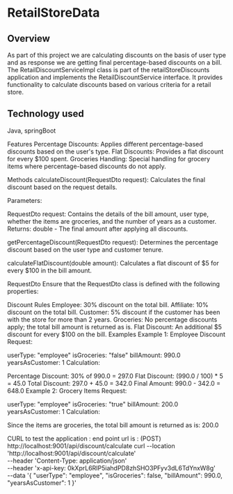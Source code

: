 # RetailStoreData

## Overview
As part of this project we are calculating discounts on the basis of user type and as response we are getting final percentage-based discounts on a bill.
The RetailDiscountServiceImpl class is part of the retailStoreDiscounts application and implements the RetailDiscountService interface. It provides functionality to calculate discounts based on various criteria for a retail store.


## Technology used
Java, springBoot

Features
Percentage Discounts: Applies different percentage-based discounts based on the user's type.
Flat Discounts: Provides a flat discount for every $100 spent.
Groceries Handling: Special handling for grocery items where percentage-based discounts do not apply.

Methods
calculateDiscount(RequestDto request): Calculates the final discount based on the request details.

Parameters:

RequestDto request: Contains the details of the bill amount, user type, whether the items are groceries, and the number of years as a customer.
Returns: double - The final amount after applying all discounts.

getPercentageDiscount(RequestDto request): Determines the percentage discount based on the user type and customer tenure.

calculateFlatDiscount(double amount): Calculates a flat discount of $5 for every $100 in the bill amount.

RequestDto
Ensure that the RequestDto class is defined with the following properties:



Discount Rules
Employee: 30% discount on the total bill.
Affiliate: 10% discount on the total bill.
Customer: 5% discount if the customer has been with the store for more than 2 years.
Groceries: No percentage discounts apply; the total bill amount is returned as is.
Flat Discount: An additional $5 discount for every $100 on the bill.
Examples
Example 1: Employee Discount
Request:

userType: "employee"
isGroceries: "false"
billAmount: 990.0
yearsAsCustomer: 1
Calculation:

Percentage Discount: 30% of 990.0 = 297.0
Flat Discount: (990.0 / 100) * 5 = 45.0
Total Discount: 297.0 + 45.0 = 342.0
Final Amount: 990.0 - 342.0 = 648.0
Example 2: Grocery Items
Request:

userType: "employee"
isGroceries: "true"
billAmount: 200.0
yearsAsCustomer: 1
Calculation:

Since the items are groceries, the total bill amount is returned as is: 200.0


CURL to test the application :
end point url is : (POST) http://localhost:9001/api/discount/calculate
curl --location 'http://localhost:9001/api/discount/calculate' \
--header 'Content-Type: application/json' \
--header 'x-api-key: 0kXprL6RIP5iahdPD8zhSHO3PFyv3dL6TdYnxW8g' \
--data '{
    "userType": "employee",
    "isGroceries": false,
    "billAmount": 990.0,
    "yearsAsCustomer": 1
}'
